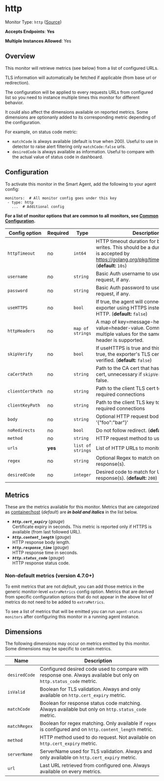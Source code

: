 <!--- GENERATED BY gomplate from scripts/docs/templates/monitor-page.md.tmpl --->

# http

Monitor Type: `http` ([Source](https://github.com/signalfx/signalfx-agent/tree/master/pkg/monitors/http))

**Accepts Endpoints**: **Yes**

**Multiple Instances Allowed**: Yes

## Overview

This monitor will retrieve metrics (see below) from a list of configured URLs.

TLS information will automatically be fetched if applicable (from base url or redirection).

The configuration will be applied to every requests URLs from configured list
so you need to instance multiple times this monitor for different behavior.

It could also affect the dimensions available on reported metrics.
Some dimensions are optionanly added to its corresponding metric depending of the configuration.

For example, on status code metric:
  - `matchCode` is always available (default is true when 200). 
  Useful to use in detector to raise alert filtering only `matchCode:false` urls.
  - `desiredCode` is always available as information.
  Useful to compare with the actual value of status code in dashboard.


## Configuration

To activate this monitor in the Smart Agent, add the following to your
agent config:

```
monitors:  # All monitor config goes under this key
 - type: http
   ...  # Additional config
```

**For a list of monitor options that are common to all monitors, see [Common
Configuration](../monitor-config.md#common-configuration).**


| Config option | Required | Type | Description |
| --- | --- | --- | --- |
| `httpTimeout` | no | `int64` | HTTP timeout duration for both read and writes. This should be a duration string that is accepted by https://golang.org/pkg/time/#ParseDuration (**default:** `10s`) |
| `username` | no | `string` | Basic Auth username to use on each request, if any. |
| `password` | no | `string` | Basic Auth password to use on each request, if any. |
| `useHTTPS` | no | `bool` | If true, the agent will connect to the exporter using HTTPS instead of plain HTTP. (**default:** `false`) |
| `httpHeaders` | no | `map of strings` | A map of key=message-header and value=header-value. Comma separated multiple values for the same message-header is supported. |
| `skipVerify` | no | `bool` | If useHTTPS is true and this option is also true, the exporter's TLS cert will not be verified. (**default:** `false`) |
| `caCertPath` | no | `string` | Path to the CA cert that has signed the TLS cert, unnecessary if `skipVerify` is set to false. |
| `clientCertPath` | no | `string` | Path to the client TLS cert to use for TLS required connections |
| `clientKeyPath` | no | `string` | Path to the client TLS key to use for TLS required connections |
| `body` | no | `string` | Optional HTTP request body as string like '{"foo":"bar"}' |
| `noRedirects` | no | `bool` | Do not follow redirect. (**default:** `false`) |
| `method` | no | `string` | HTTP request method to use. (**default:** `GET`) |
| `urls` | **yes** | `list of strings` | List of HTTP URLs to monitor. |
| `regex` | no | `string` | Optional Regex to match on URL(s) response(s). |
| `desiredCode` | no | `integer` | Desired code to match for URL(s) response(s). (**default:** `200`) |


## Metrics

These are the metrics available for this monitor.
Metrics that are categorized as
[container/host](https://docs.signalfx.com/en/latest/admin-guide/usage.html#about-custom-bundled-and-high-resolution-metrics)
(*default*) are ***in bold and italics*** in the list below.


 - ***`http.cert_expiry`*** (*gauge*)<br>    Certificate expiry in seconds. This metric is reported only if HTTPS is available (from last followed URL).
 - ***`http.content_length`*** (*gauge*)<br>    HTTP response body length.
 - ***`http.response_time`*** (*gauge*)<br>    HTTP response time in seconds.
 - ***`http.status_code`*** (*gauge*)<br>    HTTP response status code.

### Non-default metrics (version 4.7.0+)

To emit metrics that are not _default_, you can add those metrics in the
generic monitor-level `extraMetrics` config option.  Metrics that are derived
from specific configuration options that do not appear in the above list of
metrics do not need to be added to `extraMetrics`.

To see a list of metrics that will be emitted you can run `agent-status
monitors` after configuring this monitor in a running agent instance.

## Dimensions

The following dimensions may occur on metrics emitted by this monitor.  Some
dimensions may be specific to certain metrics.

| Name | Description |
| ---  | ---         |
| `desiredCode` | Configured desired code used to compare with response one.  Always available but only on `http.status_code` metric. |
| `isValid` | Boolean for TLS validation. Always and only available on `http.cert_expiry` metric. |
| `matchCode` | Boolean for response status code matching. Always available but only on `http.status_code` metric. |
| `matchRegex` | Boolean for regex matching. Only available if `regex` is configured and on `http.content_length` metric. |
| `method` | HTTP method used to do request. Not available on `http.cert_expiry` metric. |
| `serverName` | ServerName used for TLS validation. Always and only available on `http.cert_expiry` metric. |
| `url` | Last URL retrieved from configured one. Always available on every metrics. |




